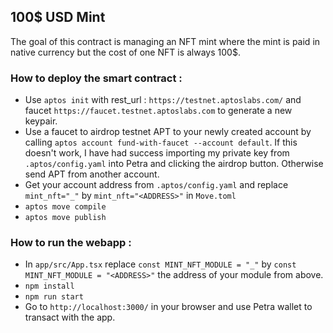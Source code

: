 ## 100$ USD Mint

The goal of this contract is managing an NFT mint where the mint is paid in native currency but the cost of one NFT is always 100$.

### How to deploy the smart contract :

- Use `aptos init` with rest_url : `https://testnet.aptoslabs.com/` and faucet `https://faucet.testnet.aptoslabs.com`  to generate a new keypair.
- Use a faucet to airdrop testnet APT to your newly created account by calling `aptos account fund-with-faucet --account default`. If this doesn't work, I have had success importing my private key from `.aptos/config.yaml` into Petra and clicking the airdrop button. Otherwise send APT from another account.
- Get your account address from `.aptos/config.yaml` and replace `mint_nft="_"` by `mint_nft="<ADDRESS>"` in `Move.toml`
- `aptos move compile`
- `aptos move publish` 

### How to run the webapp :

- In `app/src/App.tsx` replace `const MINT_NFT_MODULE = "_"` by `const MINT_NFT_MODULE = "<ADDRESS>"` the address of your module from above.
- `npm install`
- `npm run start`
- Go to `http://localhost:3000/` in your browser and use Petra wallet to transact with the app.
